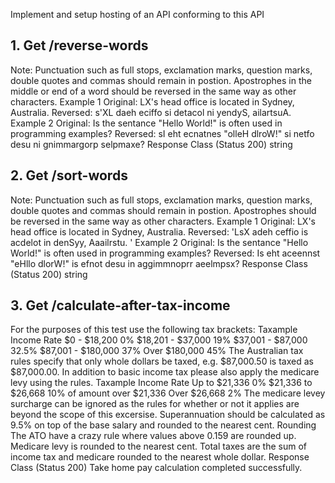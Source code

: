 Implement and setup hosting of an API conforming to this API

## 1. Get /reverse-words
Note: Punctuation such as full stops, exclamation marks, question marks, double quotes and commas should remain in postion. Apostrophes in the middle or end of a word should be reversed in the same way as other characters.
Example 1
Original: LX's head office is located in Sydney, Australia.
Reversed: s'XL daeh eciffo si detacol ni yendyS, ailartsuA.
Example 2
Original: Is the sentance "Hello World!" is often used in programming examples?
Reversed: sI eht ecnatnes "olleH dlroW!" si netfo desu ni gnimmargorp selpmaxe?
Response Class (Status 200)
string

## 2. Get /sort-words
Note: Punctuation such as full stops, exclamation marks, question marks, double quotes and commas should remain in postion. Apostrophes should be reversed in the same way as other characters.
Example 1
Original: LX's head office is located in Sydney, Australia.
Reversed: 'LsX adeh ceffio is acdelot in denSyy, Aaailrstu.
'
Example 2
Original: Is the sentance "Hello World!" is often used in programming examples?
Reversed: Is eht aceennst "eHllo dlorW!" is efnot desu in aggimmnoprr aeelmpsx?
Response Class (Status 200)
string

## 3. Get /calculate-after-tax-income
For the purposes of this test use the following tax brackets:
Taxample Income	Rate
$0 - $18,200	0%
$18,201 - $37,000	19%
$37,001 - $87,000	32.5%
$87,001 - $180,000	37%
Over $180,000	45%
The Australian tax rules specify that only whole dollars be taxed, e.g. $87,000.50 is taxed as $87,000.00.
In addition to basic income tax please also apply the medicare levy using the rules.
Taxample Income	Rate
Up to $21,336	0%
$21,336 to $26,668	10% of amount over $21,336
Over $26,668	2%
The medicare levey surcharge can be ignored as the rules for whether or not it applies are beyond the scope of this excersise.
Superannuation should be calculated as 9.5% on top of the base salary and rounded to the nearest cent.
Rounding
The ATO have a crazy rule where values above 0.159 are rounded up.
Medicare levy is rounded to the nearest cent.
Total taxes are the sum of income tax and medicare rounded to the nearest whole dollar.
Response Class (Status 200)
Take home pay calculation completed successfully.
